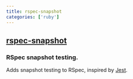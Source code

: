 ```yaml
---
title: rspec-snapshot
categories: ['ruby']
---
```

## [rspec-snapshot](https://github.com/levinmr/rspec-snapshot)

### RSpec snapshot testing.


Adds snapshot testing to RSpec, inspired by [Jest](https://jestjs.io/).

